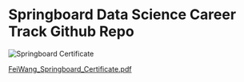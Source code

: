 # Springboard Data Science Career Track Github Repo
![Springboard Certificate](https://github.com/wangtuguahhh/Springboard/assets/130683390/6eb9b6e7-4426-476d-bdfb-3c3a03592439)

[FeiWang_Springboard_Certificate.pdf](https://github.com/wangtuguahhh/Springboard/files/14760951/FeiWang_Springboard_Certificate.pdf)
